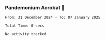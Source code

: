 ### Pandemonium Acrobat 🤸

<!--START_SECTION:waka-->

```all_time
From: 31 December 2024 - To: 07 January 2025

Total Time: 0 secs

No activity tracked
```

<!--END_SECTION:waka-->
